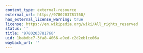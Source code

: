 ```yaml
---
content_type: external-resource
external_url: http://9780203781760/
has_external_license_warning: true
license: https://en.wikipedia.org/wiki/All_rights_reserved
status: ''
title: '9780203781760'
uid: 1babdbc7-3fa8-4066-a9ed-c2d2eb1ce06a
wayback_url: ''
---
```


